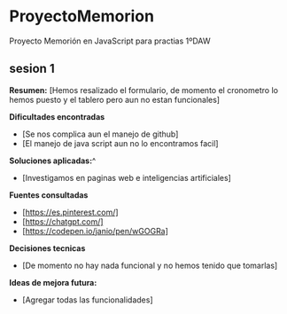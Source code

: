 # ProyectoMemorion
Proyecto Memorión en JavaScript para practias 1ºDAW

## sesion 1

**Resumen:**
[Hemos resalizado el formulario, de momento el cronometro lo hemos puesto y el tablero pero aun no estan funcionales]

**Dificultades encontradas**
- [Se nos complica aun el manejo de github]
- [El manejo de java script aun no lo encontramos facil]

**Soluciones aplicadas:**^
- [Investigamos en paginas web e inteligencias artificiales]

**Fuentes consultadas**
- [https://es.pinterest.com/]
- [https://chatgpt.com/]
- [https://codepen.io/janio/pen/wGOGRa]
 
 **Decisiones tecnicas**
 - [De momento no hay nada funcional y no hemos tenido que tomarlas]

 **Ideas de mejora futura:**
 - [Agregar todas las funcionalidades]